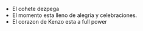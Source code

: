 - El cohete dezpega
- El momento esta lleno de alegria y celebraciones.
- El corazon de Kenzo esta a full power